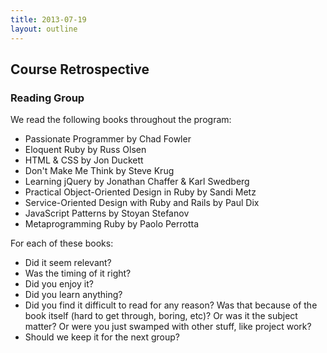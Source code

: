 ```yaml
---
title: 2013-07-19
layout: outline
---
```


## Course Retrospective

### Reading Group

We read the following books throughout the program:

* Passionate Programmer by Chad Fowler
* Eloquent Ruby by Russ Olsen
* HTML & CSS by Jon Duckett
* Don't Make Me Think by Steve Krug
* Learning jQuery by Jonathan Chaffer & Karl Swedberg
* Practical Object-Oriented Design in Ruby by Sandi Metz
* Service-Oriented Design with Ruby and Rails by Paul Dix
* JavaScript Patterns by Stoyan Stefanov
* Metaprogramming Ruby by Paolo Perrotta

For each of these books:

* Did it seem relevant?
* Was the timing of it right?
* Did you enjoy it?
* Did you learn anything?
* Did you find it difficult to read for any reason? Was that because of the book itself (hard to get through, boring, etc)? Or was it the subject matter? Or were you just swamped with other stuff, like project work?
* Should we keep it for the next group?

